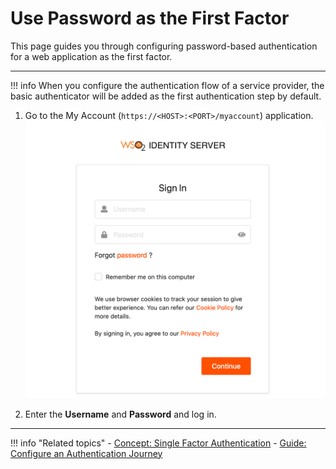 # Use Password as the First Factor


This page guides you through configuring password-based authentication for a web application as the first factor.

----

!!! info
    When you configure the authentication flow of a service provider, the basic authenticator will be added as the first authentication step by default.

1. Go to the My Account (`https://<HOST>:<PORT>/myaccount`) application.
![myaccount-login]( ../../assets/img/fragments/myaccount-login.png)

2. Enter the **Username** and **Password** and log in.

----

!!! info "Related topics"
    - [Concept: Single Factor Authentication](../../../references/concepts/authentication/intro-authentication#single-factor-authentication)
    - [Guide: Configure an Authentication Journey](../configure-authentication-journey)
    <!--- - [Demo: Multi-Factor Authentication](../../../quickstarts/mfa-sample) -->
 
